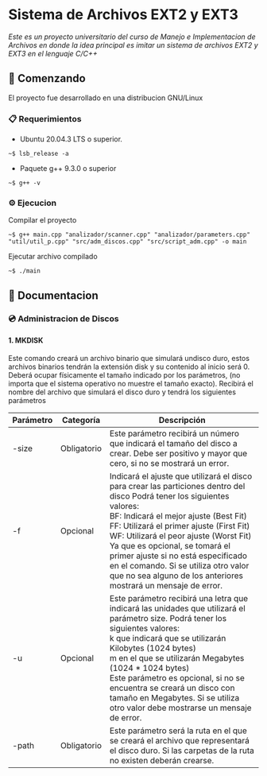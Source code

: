 # Sistema de Archivos EXT2 y EXT3

_Este es un proyecto universitario del curso de Manejo e Implementacion de Archivos en donde la idea principal es imitar un sistema de archivos EXT2 y EXT3 en el lenguaje C/C++_

## 🚀 Comenzando

El proyecto fue desarrollado en una distribucion GNU/Linux

### 📋 Requerimientos

* Ubuntu 20.04.3 LTS o superior.
```console
~$ lsb_release -a
```

* Paquete g++ 9.3.0 o superior
```console
~$ g++ -v
```

### ⚙️ Ejecucion 

Compilar el proyecto
```console
~$ g++ main.cpp "analizador/scanner.cpp" "analizador/parameters.cpp" "util/util_p.cpp" "src/adm_discos.cpp" "src/script_adm.cpp" -o main
```

Ejecutar archivo compilado
```console
~$ ./main
```
## 📖 Documentacion

### 💿 Administracion de Discos

#### 1. MKDISK

Este comando creará un archivo binario que simulará undisco duro, estos archivos binarios tendrán la extensión disk y su contenido al inicio será 0. Deberá ocupar físicamente el tamaño indicado por los parámetros, (no importa que el sistema operativo no muestre el tamaño exacto). Recibirá el nombre del archivo que simulará el disco duro y tendrá los siguientes parámetros

| Parámetro | Categoría   | Descripción                                                                                                                                                                                                                                                                                                                                                                                                                                         |
|-----------|-------------|-----------------------------------------------------------------------------------------------------------------------------------------------------------------------------------------------------------------------------------------------------------------------------------------------------------------------------------------------------------------------------------------------------------------------------------------------------|
| -size     | Obligatorio | Este parámetro recibirá un número que indicará el tamaño del disco a crear. Debe ser positivo y mayor que cero, si no se mostrará un error.                                                                                                                                                                                                                                                                                                         |
| -f        | Opcional    | Indicará el ajuste que utilizará el disco para crear las particiones dentro del disco Podrá tener los siguientes valores: <br>BF: Indicará el mejor ajuste (Best Fit)<br>FF: Utilizará el primer ajuste (First Fit)<br>WF: Utilizará el peor ajuste (Worst Fit)<br>Ya que es opcional, se tomará el primer ajuste si no está especificado en el comando. Si se utiliza otro valor que no sea alguno de los anteriores mostrará un mensaje de error. |
| -u        | Opcional    | Este parámetro recibirá una letra que indicará las unidades que utilizará el parámetro size. Podrá tener los siguientes valores:<br>k que indicará que se utilizarán Kilobytes (1024 bytes)<br>m en el que se utilizarán Megabytes (1024 * 1024 bytes)<br>Este parámetro es opcional, si no se encuentra se creará un disco con tamaño en Megabytes. Si se utiliza otro valor debe mostrarse un mensaje de error.                                   |
| -path     | Obligatorio | Este parámetro será la ruta en el que se creará el archivo que representará el disco duro. Si las carpetas de la ruta no existen deberán crearse. 